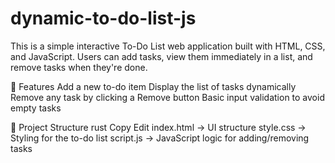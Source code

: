 # dynamic-to-do-list-js
This is a simple interactive To-Do List web application built with HTML, CSS, and JavaScript. Users can add tasks, view them immediately in a list, and remove tasks when they're done.

🚀 Features
Add a new to-do item
Display the list of tasks dynamically
Remove any task by clicking a Remove button
Basic input validation to avoid empty tasks

📂 Project Structure
rust
Copy
Edit
index.html         → UI structure
style.css          → Styling for the to-do list
script.js          → JavaScript logic for adding/removing tasks
